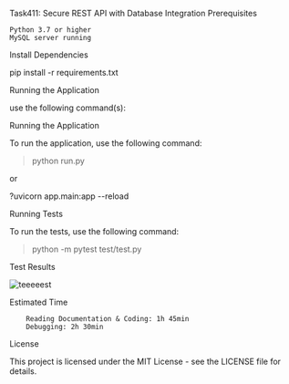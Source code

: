 Task411: Secure REST API with Database Integration
Prerequisites

    Python 3.7 or higher
    MySQL server running
    

Install Dependencies

pip install -r requirements.txt


Running the Application

use the following command(s):

Running the Application

To run the application, use the following command:

>python run.py

or

?uvicorn app.main:app --reload

Running Tests

To run the tests, use the following command:


> python -m pytest test/test.py




Test Results


   ![teeeeest](https://github.com/meta4r/Task411/assets/123734096/362964fd-739b-468b-9474-bca7ac5275c4)






Estimated Time

        Reading Documentation & Coding: 1h 45min
        Debugging: 2h 30min

License

This project is licensed under the MIT License - see the LICENSE file for details.
